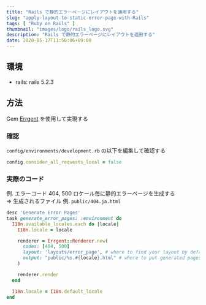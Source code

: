 ```yaml
---
title: "Rails で静的エラーページにレイアウトを適用する"
slug: "apply-layout-to-static-error-page-with-Rails"
tags: [ "Ruby on Rails" ]
thumbnail: "images/logo/rails_logo.svg"
description: "Rails で静的エラーページにレイアウトを適用する"
date: 2020-05-17T11:56:06+09:00
---
```


## 環境

* rails: rails 5.2.3

## 方法

Gem [Errgent](https://github.com/route/errgent) を使用して実現する

### 確認

`config/environments/development.rb` の以下を編集して確認する

```rb
config.consider_all_requests_local = false
```

### 実際のコード

例. エラーコード 404, 500 ロケール毎に静的エラーページを生成する  
=> 生成されるファイル 例. `public/404.ja.html`

```rb:generate_error_pages.rake
desc 'Generate Error Pages'
task generate_error_pages: :environment do
  I18n.available_locales.each do |locale|
    I18n.locale = locale

    renderer = Errgent::Renderer.new(
      codes: [404, 500]
      layout: 'layouts/error_page', # where to find your layout by default
      output: "public/%s.#{locale}.html" # where to put generated pages by default, %s is the replacement for @code
    )

    renderer.render
  end

  I18n.locale = I18n.default_locale
end
```
